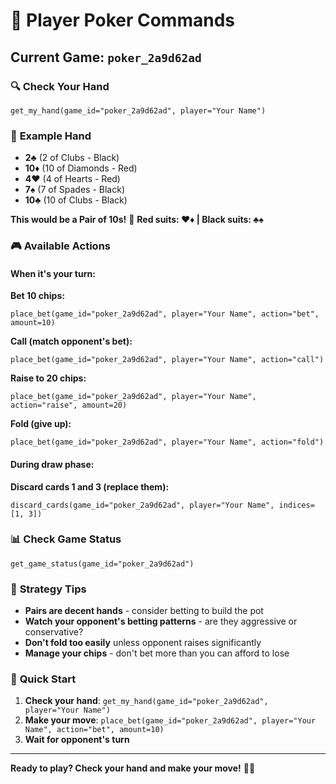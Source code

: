 # 🎲 Player Poker Commands

## Current Game: `poker_2a9d62ad`

### 🔍 **Check Your Hand**
```
get_my_hand(game_id="poker_2a9d62ad", player="Your Name")
```

### 🎯 **Example Hand**
- **2♣️** (2 of Clubs - Black)
- **10♦️** (10 of Diamonds - Red) 
- **4♥️** (4 of Hearts - Red)
- **7♠️** (7 of Spades - Black)
- **10♣️** (10 of Clubs - Black)

**This would be a Pair of 10s!** 🎯
**Red suits: ♥️♦️ | Black suits: ♣️♠️**

### 🎮 **Available Actions**

#### **When it's your turn:**

**Bet 10 chips:**
```
place_bet(game_id="poker_2a9d62ad", player="Your Name", action="bet", amount=10)
```

**Call (match opponent's bet):**
```
place_bet(game_id="poker_2a9d62ad", player="Your Name", action="call")
```

**Raise to 20 chips:**
```
place_bet(game_id="poker_2a9d62ad", player="Your Name", action="raise", amount=20)
```

**Fold (give up):**
```
place_bet(game_id="poker_2a9d62ad", player="Your Name", action="fold")
```

#### **During draw phase:**

**Discard cards 1 and 3 (replace them):**
```
discard_cards(game_id="poker_2a9d62ad", player="Your Name", indices=[1, 3])
```

### 📊 **Check Game Status**
```
get_game_status(game_id="poker_2a9d62ad")
```

### 🎯 **Strategy Tips**

- **Pairs are decent hands** - consider betting to build the pot
- **Watch your opponent's betting patterns** - are they aggressive or conservative?
- **Don't fold too easily** unless opponent raises significantly
- **Manage your chips** - don't bet more than you can afford to lose

### 🎲 **Quick Start**

1. **Check your hand**: `get_my_hand(game_id="poker_2a9d62ad", player="Your Name")`
2. **Make your move**: `place_bet(game_id="poker_2a9d62ad", player="Your Name", action="bet", amount=10)`
3. **Wait for opponent's turn**

---

**Ready to play? Check your hand and make your move!** 🎲✨
